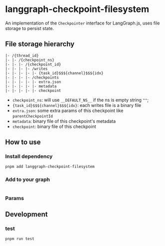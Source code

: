 # langgraph-checkpoint-filesystem

An implementation of the `Checkpointer` interface for LangGraph.js, uses file storage to persist state.

## File storage hierarchy

```
|- /{thread_id}
|- |- /{checkpoint_ns}
|- |- |- /{checkpoint_id}
|- |- |- |- /writes
|- |- |- |- |- {task_id}$$${channel}$$${idx}
|- |- |- |- /checkpoints
|- |- |- |- |- extra.json
|- |- |- |- |- metadata
|- |- |- |- |- checkpoint
```

- `checkpoint_ns`: will use `__DEFAULT_NS__` if the ns is empty string `""`;
- `{task_id}$$${channel}$$${idx}`: each writes file is a binary file
- `extra.json`: some extra params of this checkpoint like `parentCheckpointId`
- `metadata`: binary file of this checkpoint's metadata
- `checkpoint`: binary file of this checkpoint

## How to use

### Install dependency

```bash
pnpm add langgraph-checkpoint-filesystem
```

### Add to your graph

```ts

```

### Params

## Development

### test

```ts
pnpm run test
```
